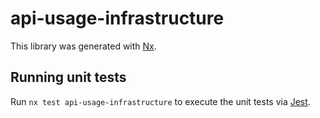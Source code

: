 # api-usage-infrastructure

This library was generated with [Nx](https://nx.dev).

## Running unit tests

Run `nx test api-usage-infrastructure` to execute the unit tests via [Jest](https://jestjs.io).
